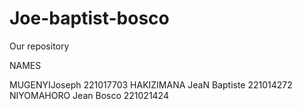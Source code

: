 # Joe-baptist-bosco
Our repository

NAMES 

MUGENYIJoseph 221017703
HAKIZIMANA JeaN Baptiste 221014272
NIYOMAHORO Jean Bosco  221021424
